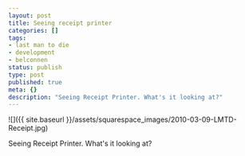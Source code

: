 ```yaml
---
layout: post
title: Seeing receipt printer
categories: []
tags:
- last man to die
- development
- belconnen
status: publish
type: post
published: true
meta: {}
description: "Seeing Receipt Printer. What's it looking at?"
---
```


![]({{ site.baseurl }}/assets/squarespace_images/2010-03-09-LMTD-Receipt.jpg)

Seeing Receipt Printer. What's it looking at?
